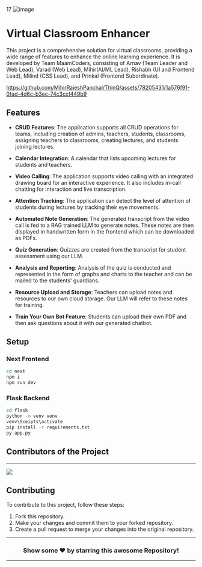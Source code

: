 17
![image](https://res.cloudinary.com/db670bhmc/image/upload/v1712339873/lbue4xclbby7r6wyhjxm.png)

# Virtual Classroom Enhancer

This project is a comprehensive solution for virtual classrooms, providing a wide range of features to enhance the online learning experience. It is developed by Team MaamCoders, consisting of Arnav (Team Leader and Web Lead), Varad (Web Lead), Mihir(AI/ML Lead), Rishabh (UI and Frontend Lead), Milind (CSS Lead), and Prinkal (Frontend Subordinate).


https://github.com/MihirRajeshPanchal/ThinQ/assets/78205431/1a576f91-0fad-4d6c-b3ec-74c3ccf449b9


## Features

- **CRUD Features**: The application supports all CRUD operations for teams, including creation of admins, teachers, students, classrooms, assigning teachers to classrooms, creating lectures, and students joining lectures.

- **Calendar Integration**: A calendar that lists upcoming lectures for students and teachers.

- **Video Calling**: The application supports video calling with an integrated drawing board for an interactive experience. It also includes in-call chatting for interaction and live transcription.

- **Attention Tracking**: The application can detect the level of attention of students during lectures by tracking their eye movements.

- **Automated Note Generation**: The generated transcript from the video call is fed to a RAG trained LLM to generate notes. These notes are then displayed in handwritten form in the frontend which can be downloaded as PDFs.

- **Quiz Generation**: Quizzes are created from the transcript for student assessment using our LLM.

- **Analysis and Reporting**: Analysis of the quiz is conducted and represented in the form of graphs and charts to the teacher and can be mailed to the students' guardians.

- **Resource Upload and Storage**: Teachers can upload notes and resources to our own cloud storage. Our LLM will refer to these notes for training.

- **Train Your Own Bot Feature**: Students can upload their own PDF and then ask questions about it with our generated chatbot.

## Setup

### Next Frontend

```bash
cd next
npm i
npm run dev
```

### Flask Backend

```bash
cd flask
python -m venv venv
venv\Sceipts\activate
pip install -r requirements.txt
py app.py
```
## Contributors of the Project
<hr>
<p align="start">
<a  href="https://github.com/MihirRajeshPanchal/ThinQ/graphs/contributors">
  <img src="https://contrib.rocks/image?repo=MihirRajeshPanchal/ThinQ"/>
</a>
</p>

## Contributing
To contribute to this project, follow these steps:

1. Fork this repository.
2. Make your changes and commit them to your forked repository.
3. Create a pull request to merge your changes into the original repository.

<hr>

<div align="center">

### Show some ❤️ by starring this awesome Repository!

</div>

<!-- ------------------------------------------------------------------------------------------------------------------------------------------------------------------ -->
<!-- ------------------------------------------------------------------------------------------------------------------------------------------------------------------ -->
<hr>
